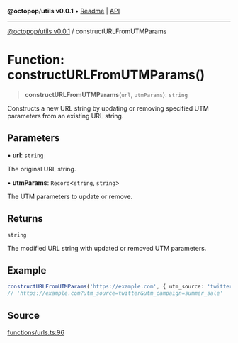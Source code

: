 **@octopop/utils v0.0.1** • [Readme](../README.md) \| [API](../globals.md)

***

[@octopop/utils v0.0.1](../README.md) / constructURLFromUTMParams

# Function: constructURLFromUTMParams()

> **constructURLFromUTMParams**(`url`, `utmParams`): `string`

Constructs a new URL string by updating or removing specified UTM parameters from an existing URL string.

## Parameters

• **url**: `string`

The original URL string.

• **utmParams**: `Record`\<`string`, `string`\>

The UTM parameters to update or remove.

## Returns

`string`

The modified URL string with updated or removed UTM parameters.

## Example

```ts
constructURLFromUTMParams('https://example.com', { utm_source: 'twitter', utm_campaign: 'summer_sale' });
// 'https://example.com?utm_source=twitter&utm_campaign=summer_sale'
```

## Source

[functions/urls.ts:96](https://github.com/bucharitesh/octopop/blob/d1ccec1/packages/utils/src/functions/urls.ts#L96)

